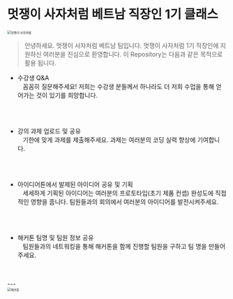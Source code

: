 # 멋쟁이 사자처럼 베트남 직장인 1기 클래스

<img src="https://cdn-apply.likelion.org/static/imgs/basiclogo_E_V.png" alt="멋쟁이 사자처럼" style="zoom:50%;" />

> 안녕하세요. 멋쟁이 사자처럼 베트남 팀입니다.
    멋쟁이 사자처럼 1기 직장인에 지원하신 여러분을 진심으로 환영합니다.
    이 Repository는 다음과 같은 목적으로 활용 됩니다.

- 수강생 Q&A<br>
 &nbsp;&nbsp; 꼼꼼히 질문해주세요! 저희는 수강생 분들께서 하나라도 더 저희 수업을 통해 얻어가는 것이 있기를 희망합니다.
 <br>
 <br>

- 강의 과제 업로드 및 공유<br>
 &nbsp;&nbsp; 기한에 맞게 과제를 제출해주세요. 과제는 여러분의 코딩 실력 향상에 기여합니다.
 <br>
 <br>

- 아이디어톤에서 발제된 아이디어 공유 및 기획<br>
 &nbsp;&nbsp; 세세하게 기획된 아이디어는 여러분의 프로토타입(초기 제품 컨셉) 완성도에 직접적인 영향을 줍니다. 팀원들과의 회의에서 여러분의 아이디어를 발전시켜주세요.
 <br>
 <br>
 
- 해커톤 팀명 및 팀원 정보 공유<br>
 &nbsp;&nbsp; 팀원들과의 네트워킹을 통해 해커톤을 함께 진행할 팀원을 구하고 팀 명을 만들어주세요.
 <br>
 <br>
---
<br>

<img src="https://1.bp.blogspot.com/-biibokUJWHE/XEFsXgGqjhI/AAAAAAAAFYA/LN25W_KeLA8zoE-3yO1BcaaD5m5Zq5azwCLcBGAs/s1600/1.jpg" alt="해커톤" style="zoom:50%;" />
